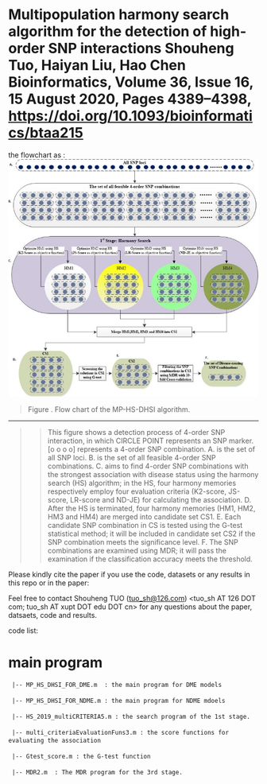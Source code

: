 Multipopulation harmony search algorithm for the detection of high-order SNP interactions
Shouheng Tuo, Haiyan Liu, Hao Chen
Bioinformatics, Volume 36, Issue 16, 15 August 2020, Pages 4389–4398, https://doi.org/10.1093/bioinformatics/btaa215
======================================================================

the flowchart as :
![Flowchart of MP-HS-DHSI](https://github.com/shouhengtuo/MP-HS-DHSI/blob/master/outline.jpg)

 >Figure . Flow chart of the MP-HS-DHSI algorithm. 
  -----
>>This figure shows a detection process of 4-order SNP interaction, in which CIRCLE POINT  represents an SNP marker. [o o o o]  represents a 4-order SNP combination. A. is the set of all SNP loci. B. is the set of all feasible 4-order SNP combinations. C. aims to find 4-order SNP combinations with the strongest association with disease status using the harmony search (HS) algorithm; in the HS, four harmony memories respectively employ four evaluation criteria (K2-score, JS-score, LR-score and ND-JE) for calculating the association. D. After the HS is terminated, four harmony memories (HM1, HM2, HM3 and HM4) are merged into candidate set CS1. E. Each candidate SNP combination in CS is tested using the G-test statistical method; it will be included in candidate set CS2 if the SNP combination meets the significance level. F. The SNP combinations are examined using MDR; it will pass the examination if the classification accuracy meets the threshold.


Please kindly cite the paper if you use the code, datasets or any results in this repo or in the paper:

Feel free to contact Shouheng TUO (tuo_sh@126.com) <tuo_sh AT 126 DOT com; tuo_sh AT xupt DOT edu DOT cn>  for any questions about the paper, datsaets, code and results.

code list:

 **main program**
  ============
     |-- MP_HS_DHSI_FOR_DME.m  : the main program for DME models 
   
     |-- MP_HS_DHSI_FOR_NDME.m : the main program for NDME mdoels
   
     |-- HS_2019_multiCRITERIA5.m : the search program of the 1st stage.
   
     |-- multi_criteriaEvaluationFuns3.m : the score functions for evaluating the association
   
     |-- Gtest_score.m : the G-test function 
   
     |-- MDR2.m  : The MDR program for the 3rd stage.



